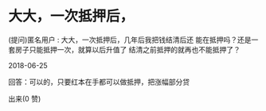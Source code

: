 # 大大，一次抵押后，

(提问)匿名用户 : 大大，一次抵押后，几年后我把钱结清后还 能在抵押吗？还是一套房子只能抵押一次，就算以后升值了 结清之前抵押的就再也不能抵押了？

2018-06-25

回答：可以的，只要红本在手都可以做抵押，把涨幅部分贷

出来(0 赞)